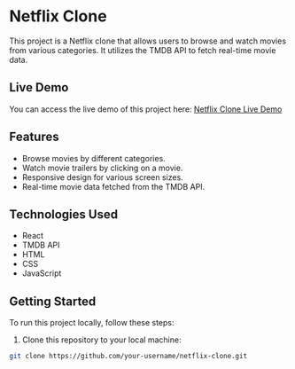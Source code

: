 # Netflix Clone

This project is a Netflix clone that allows users to browse and watch movies from various categories. It utilizes the TMDB API to fetch real-time movie data.

## Live Demo

You can access the live demo of this project here: [Netflix Clone Live Demo](https://ashwin-netflix.netlify.app/)

## Features

- Browse movies by different categories.
- Watch movie trailers by clicking on a movie.
- Responsive design for various screen sizes.
- Real-time movie data fetched from the TMDB API.

## Technologies Used

- React
- TMDB API
- HTML
- CSS
- JavaScript

## Getting Started

To run this project locally, follow these steps:

1. Clone this repository to your local machine:

```bash
git clone https://github.com/your-username/netflix-clone.git
